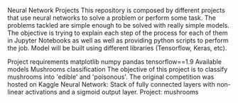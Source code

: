 Neural Network Projects
This repository is composed by different projects that use neural networks to solve a problem or perform some task. The problems tackled are simple enough to be solved with really simple models. The objective is trying to explain each step of the process for each of them in Jupyter Notebooks as well as well as providing python scripts to perform the job. Model will be built using different libraries (Tensorflow, Keras, etc).

Project requirements
matplotlib
numpy
pandas
tensorflow==1.9
Available models
Mushrooms classification
The objective of this project is to classify mushrooms into 'edible' and 'poisonous'. The original competition was hosted on Kaggle
Neural Network: Stack of fully connected layers with non-linear activations and a sigmoid output layer.
Project: mushrooms
